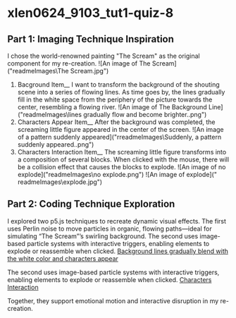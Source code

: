 # xlen0624_9103_tut1-quiz-8
## Part 1: Imaging Technique Inspiration
I chose the world-renowned painting "The Scream" as the original component for my re-creation.
![An image of The Scream]("readmeImages\The Scream.jpg")
1. Bacground Item__
I want to transform the background of the shouting scene into a series of flowing lines. As time goes by, the lines gradually fill in the white space from the periphery of the picture towards the center, resembling a flowing river.
![An image of The Background Line]("readmeImages\lines gradually flow and become brighter..png")
2. Characters Appear Item__
After the background was completed, the screaming little figure appeared in the center of the screen.
![An image of a pattern suddenly appeared]("rreadmeImages\Suddenly, a pattern suddenly appeared..png")
3. Characters Interaction Item__
The screaming little figure transforms into a composition of several blocks. When clicked with the mouse, there will be a collision effect that causes the blocks to explode.
![An image of no explode]("readmeImages\no explode.png")
![An image of explode](" readmeImages\explode.jpg")

## Part 2: Coding Technique Exploration
I explored two p5.js techniques to recreate dynamic visual effects. The first uses Perlin noise to move particles in organic, flowing paths—ideal for simulating “The Scream”’s swirling background. The second uses image-based particle systems with interactive triggers, enabling elements to explode or reassemble when clicked. 
[Background lines gradually blend with the white color and characters appear](https://openprocessing.org/sketch/881448)

The second uses image-based particle systems with interactive triggers, enabling elements to explode or reassemble when clicked. 
[Characters Interaction](https://openprocessing.org/sketch/1171976)

Together, they support emotional motion and interactive disruption in my re-creation.